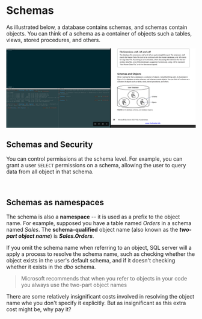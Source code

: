 # Schemas

As illustrated below, a database contains schemas, and schemas contain objects. You can think of a schema as a container of objects such a tables, views, stored procedures, and others.

<img src="Schema.png" />

<br/>

## Schemas and Security
You can control permissions at the schema level. For example, you can grant a user ```SELECT``` permissions on a schema, allowing the user to query data from all object in that schema.

<br/>

## Schemas as namespaces
The schema is also a **namespace** -- it is used as a prefix to the object name. For example, supposed you have a table named *Orders* in a schema named *Sales*. The **schema-qualified** object name (also known as the ***two-part object name***) is ***Sales.Orders***.

If you omit the schema name when referring to an object, SQL server will a apply a process to resolve the schema name, such as checking whether the object exists in the user's default schema, and if it doesn't checking whether it exists in the *dbo* schema.

<blockquote> Microsoft recommends that when you refer to objects in your code you always use the two-part object names </blockquote>

There are some relatively insignificant costs involved in resolving the object name whe you don't specify it explicitly. But as insignificant as this extra cost might be, why pay it?









